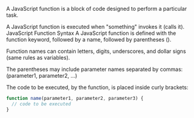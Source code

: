A JavaScript function is a block of code designed to perform a particular task.

A JavaScript function is executed when "something" invokes it (calls it).
JavaScript Function Syntax
A JavaScript function is defined with the function keyword, followed by a name, followed by parentheses ().

Function names can contain letters, digits, underscores, and dollar signs (same rules as variables).

The parentheses may include parameter names separated by commas:
(parameter1, parameter2, ...)

The code to be executed, by the function, is placed inside curly brackets: 

```js
function name(parameter1, parameter2, parameter3) {
  // code to be executed
}
```
